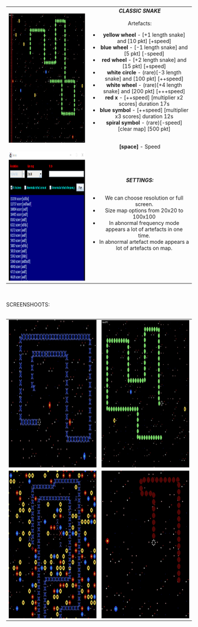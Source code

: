 <table><tr><td>
<img src="https://github.com/Biniobiniasty/GameSnake/blob/Snake/ScreenShoots/3.png" height="350" width="450"/>
  </td><td style="text-align: center">
  <b><i>CLASSIC SNAKE</i></b><br /><br />
  Artefacts:<br />
  <ul>
  <li><b>yellow wheel</b> - [+1 length snake] and [10 pkt] [+speed]</li>
  <li><b>blue wheel</b> - [-1 length snake] and [5 pkt] [-speed]</li>
  <li><b>red wheel</b> - [+2 length snake] and [15 pkt] [+speed]</li>
  <li><b>white circle</b> - (rare)[-3 length snake] and [100 pkt] [++speed]</li>
  <li><b>white wheel</b> - (rare)[+4 length snake] and [200 pkt] [+++speed]</li>
  <li><b>red x</b> - [++speed] [multiplier x2 scores] duration 17s</li>
  <li><b>blue symbol</b> - [++speed] [multiplier x3 scores] duration 12s</li>
  <li><b>spiral symbol</b> - (rare)[-speed] [clear map] [500 pkt]</li>
  </ul>
    <br />
  <b>[space]</b> - Speed
  </td></tr>
  <tr><td>
  <img src="https://github.com/Biniobiniasty/GameSnake/blob/Snake/ScreenShoots/8.png" height="350" width="450"/>
  </td><td style="text-align: center">
  <b><i>SETTINGS:</i></b><br /><br />
    <ul>
      <li> We can choose resolution or full screen.</li>
      <li> Size map options from 20x20 to 100x100 </li>
      <li> In abnormal frequency mode appears a lot of artefacts in one time.</li>
      <li> In abnormal artefact mode appears a lot of artefacts on map.</li>
    </ul>
  </td></tr>
  </table>
  <br /><br />
  SCREENSHOOTS:
  <br /><br />
  <table>
  <tr><td>
      <img src="https://github.com/Biniobiniasty/GameSnake/blob/Snake/ScreenShoots/5.png" height="400" width="600"/>
    </td><td>
     <img src="https://github.com/Biniobiniasty/GameSnake/blob/Snake/ScreenShoots/2.png" height="400" width="600"/>
    </td></tr>
  <tr><td>
     <img src="https://github.com/Biniobiniasty/GameSnake/blob/Snake/ScreenShoots/7.png" height="400" width="600"/>
    </td><td>
          <img src="https://github.com/Biniobiniasty/GameSnake/blob/Snake/ScreenShoots/6.png" height="400" width="600"/>
    </td></tr>
  </table>

